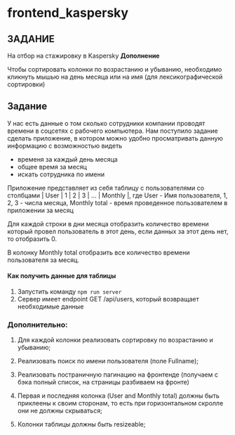 # frontend_kaspersky
## ЗАДАНИЕ
На отбор на стажировку в Kaspersky
**Дополнение**

Чтобы сортировать колонки по возрастанию и убыванию, необходимо кликнуть мышью на день месяца или на имя (для лексикографической сортировки)

## Задание

У нас есть данные о том сколько сотрудники компании проводят времени в соцсетях с рабочего компьютера. Нам поступило задание сделать приложение, в котором можно удобно просматривать данную информацию с возможностью видеть
- временя за каждый день месяца
- общее время за месяц
- искать сотрудника по имени


Приложение представляет из себя таблицу с пользователями со столбцами | User | 1 | 2 | 3 | ... | Monthly |, где User - Имя пользователя, 1, 2, 3 - числа месяца, Monthly total - время проведенное пользователем в приложении за месяц



Для каждой строки в дни месяца отобразить количество времени который провел пользователь в этот день, если данных за этот день нет, то отобразить 0.

В колонку Monthly total отобразить все количество времени пользователя за месяц.

#### Как получить данные для таблицы

1. Запустить команду `npm run server`
2. Сервер имеет endpoint GET /api/users, который возвращает необходимые данные

### Дополнительно:

1. Для каждой колонки реализовать сортировку по возрастанию и убыванию;
2. Реализовать поиск по имени пользователя (поле Fullname);
3. Реализовать постраничную пагинацию на фронтенде (получаем с бэка полный список, на страницы разбиваем на фронте)

4. Первая и последняя колонка (User and Monthly total) должны быть приклеены к своим сторонам, то есть при горизонтальном скролле они не должны скрываться;
5. Колонки таблицы должны быть resizeable;
